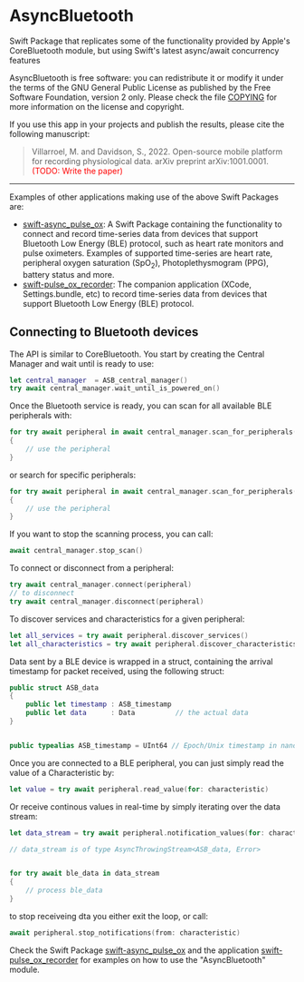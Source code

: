 # AsyncBluetooth

Swift Package that replicates some of the functionality provided by
Apple's CoreBluetooth module, but using Swift's latest async/await
concurrency features 

AsyncBluetooth is free software: you can redistribute it or modify
it under the terms of the GNU General Public License as published by the
Free Software Foundation, version 2 only. Please check the file
[COPYING](COPYING) for more information on the license and copyright.

If you use this app in your projects and publish the results, please cite the
following manuscript:

> Villarroel, M. and Davidson, S., 2022. Open-source mobile platform for
recording physiological data. arXiv preprint arXiv:1001.0001.
<span style="color:red">(TODO: Write the paper)</span>

---

Examples of other applications making use of the above Swift Packages are:

- [swift-async_pulse_ox](https://github.com/maurovm/swift-async_pulse_ox): 
A Swift Package containing the functionality to connect and record time-series
data from devices that support Bluetooth Low Energy (BLE) protocol, such as
heart rate monitors and pulse oximeters. Examples of supported time-series are
heart rate, peripheral oxygen saturation (SpO<sub>2</sub>), Photoplethysmogram
(PPG), battery status and more.
- [swift-pulse_ox_recorder](https://github.com/maurovm/swift-pulse_ox_recorder):
The companion application (XCode, Settings.bundle, etc) to record time-series
data from devices that support Bluetooth Low Energy (BLE) protocol.


## Connecting to Bluetooth devices


The API is similar to CoreBluetooth. You start by creating the Central Manager
and wait until is ready to use:

```swift
let central_manager  = ASB_central_manager()
try await central_manager.wait_until_is_powered_on()
```

Once the Bluetooth service is ready, you can scan for all available BLE 
peripherals with:

```swift
for try await peripheral in await central_manager.scan_for_peripherals()
{
    // use the peripheral
}
```

or search for specific peripherals:

```swift
for try await peripheral in await central_manager.scan_for_peripherals().filter{ $0.name == "XXXX"}
{
    // use the peripheral
}
```

If you want to stop the scanning process, you can call:

```swift
await central_manager.stop_scan()
```

To connect or disconnect from a peripheral:

```swift
try await central_manager.connect(peripheral)
// to disconnect
try await central_manager.disconnect(peripheral)
```

To discover services and characteristics for a given peripheral:

```swift
let all_services = try await peripheral.discover_services()
let all_characteristics = try await peripheral.discover_characteristics(nil, for: service)
```

Data sent by a BLE device is wrapped in a struct, containing the arrival
timestamp for packet received, using the following struct:

```swift
public struct ASB_data
{   
    public let timestamp : ASB_timestamp
    public let data      : Data          // the actual data
}


public typealias ASB_timestamp = UInt64 // Epoch/Unix timestamp in nanoseconds
```

Once you are connected to a BLE peripheral, you can just simply read the value
of a Characteristic by:

```swift
let value = try await peripheral.read_value(for: characteristic)
```

Or receive continous values in real-time by simply iterating over the 
data stream:


```swift
let data_stream = try await peripheral.notification_values(for: characteristic)

// data_stream is of type AsyncThrowingStream<ASB_data, Error> 


for try await ble_data in data_stream
{
    // process ble_data
}
```

to stop receiveing dta you either exit the loop, or call:

```swift
await peripheral.stop_notifications(from: characteristic)
```

Check the Swift Package [swift-async_pulse_ox](https://github.com/maurovm/swift-async_pulse_ox) 
and the application [swift-pulse_ox_recorder](https://github.com/maurovm/swift-pulse_ox_recorder) 
for examples on how to use the "AsyncBluetooth" module.
